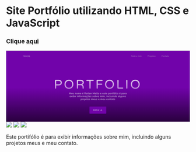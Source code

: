 <h1 align="left">Site Portfólio utilizando HTML, CSS e JavaScript</h1>
   
<h3 align="left">Clique <a href="https://devrailan.github.io/Site-Portifolio/">aqui</a></h3>   
<img align="center" src="assets/img/Captura de tela 2022-09-28 082922.png">
<div inline:block>
    <img src="https://img.shields.io/badge/html5-%23E34F26.svg?style=for-the-badge&logo=html5&logoColor=white" />
    <img src="https://img.shields.io/badge/css3-%231572B6.svg?style=for-the-badge&logo=css3&logoColor=white" />
    <img src="https://img.shields.io/badge/javascript-%23323330.svg?style=for-the-badge&logo=javascript&logoColor=%23F7DF1E" />
</div>

<p align="left">Este portifólio é para exibir informações sobre mim, incluindo alguns projetos meus e meu contato.</p>
